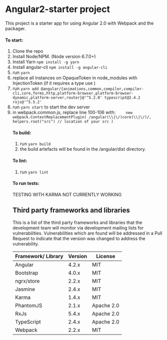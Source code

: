 # Angular2-starter project

This project is a starter app for using Angular 2.0 with Webpack and the packager.

#### To start:

1. Clone the repo
2. Install Node/NPM. (Node version 6.7.0+)
3. Install Yarn `npm install -g yarn`
4. Install angular-cli `npm install -g angular-cli`
5. run `yarn`
6. replace all instances on OpaqueToken in node_modules with InjectionToken (if it requires a type use <object>)
7. run `yarn add @angular/{animations,common,compiler,compiler-cli,core,forms,http,platform-browser,platform-browser-dynamic,platform-server,router}@'^5.2.0' typescript@2.4.2 rxjs@'^5.5.2'`
8. run `yarn start` to start the dev server
9. in webpack.common.js, replace line 100-106 with:
 `    new webpack.ContextReplacementPlugin(
        /angular(\\|\/)core(\\|\/)/,
        helpers.root("src") // location of your src
 )`

#### To build:

1. run `yarn build`
2. the build artefacts will be found in the /angular/dist directory.

#### To lint:

1. run `yarn lint`

#### To run tests:

TESTING WITH KARMA NOT CURRENTLY WORKING

## Third party frameworks and libraries

This is a list of the third party frameworks and libraries that the development team 
will monitor via development mailing lists for vulnerabilities.  Vulnerabilities which 
are found will be addressed in a Pull Request to indicate that the version was changed 
to address the vulnerability.

| Framework/ Library | Version  | License
| ------------------ | -------- | -------
| Angular            | 4.2.x    | MIT
| Bootstrap          | 4.0.x    | MIT
| ngrx/store         | 2.2.x    | MIT
| Jasmine            | 2.4.x    | MIT
| Karma              | 1.4.x    | MIT
| PhantomJS          | 2.1.x    | Apache 2.0
| RxJs               | 5.4.x    | Apache 2.0
| TypeScript         | 2.4.x    | Apache 2.0
| Webpack            | 2.2.x    | MIT
